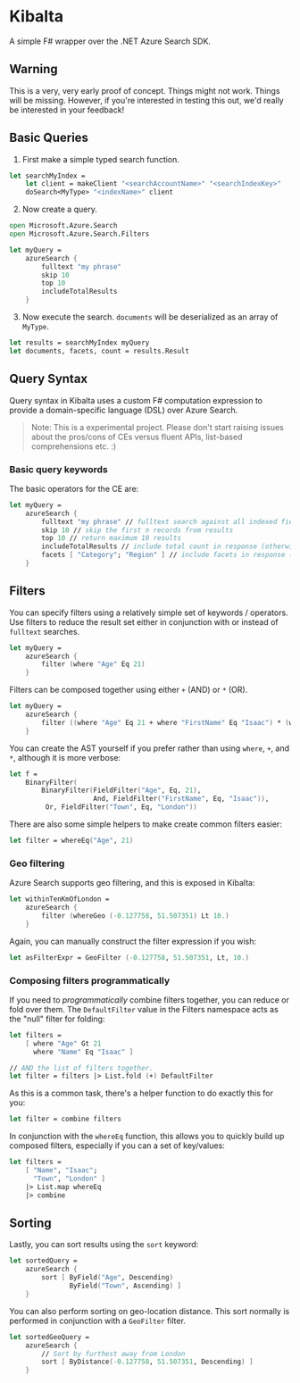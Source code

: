 # Kibalta
A simple F# wrapper over the .NET Azure Search SDK.

## Warning
This is a very, very early proof of concept. Things might not work. Things will be missing.
However, if you're interested in testing this out, we'd really be interested in your feedback!

## Basic Queries

1. First make a simple typed search function.

```fsharp
let searchMyIndex =
    let client = makeClient "<searchAccountName>" "<searchIndexKey>"
    doSearch<MyType> "<indexName>" client
```

2. Now create a query.

```fsharp
open Microsoft.Azure.Search
open Microsoft.Azure.Search.Filters

let myQuery =
    azureSearch { 
        fulltext "my phrase"
        skip 10
        top 10
        includeTotalResults
    }
```

3. Now execute the search. `documents` will be deserialized as an array of `MyType`.

```fsharp
let results = searchMyIndex myQuery
let documents, facets, count = results.Result
```

## Query Syntax
Query syntax in Kibalta uses a custom F# computation expression to provide a domain-specific language (DSL) over Azure Search.

> Note: This is a experimental project. Please don't start raising issues about the pros/cons of CEs versus fluent APIs, list-based comprehensions etc. :)

### Basic query keywords
The basic operators for the CE are:

```fsharp
let myQuery =
    azureSearch {
        fulltext "my phrase" // fulltext search against all indexed fields. Optional.
        skip 10 // skip the first n records from results
        top 10 // return maximum 10 results
        includeTotalResults // include total count in response (otherwise None is returned)
        facets [ "Category"; "Region" ] // include facets in response (otherwise an empty list is returned)
    }
```

## Filters
You can specify filters using a relatively simple set of keywords / operators. Use filters to reduce the result set either in conjunction with or instead of `fulltext` searches.

```fsharp
let myQuery =
    azureSearch {
        filter (where "Age" Eq 21)
    }
```

Filters can be composed together using either `+` (AND) or `*` (OR).

```fsharp
let myQuery =
    azureSearch {
        filter ((where "Age" Eq 21 + where "FirstName" Eq "Isaac") * (where "Town" Eq "London"))
    }
```

You can create the AST yourself if you prefer rather than using `where`, `+`, and `*`, although it is more verbose:

```fsharp
let f =
    BinaryFilter(
        BinaryFilter(FieldFilter("Age", Eq, 21),
                     And, FieldFilter("FirstName", Eq, "Isaac")),
         Or, FieldFilter("Town", Eq, "London"))
```

There are also some simple helpers to make create common filters easier:

```fsharp
let filter = whereEq("Age", 21)
```

### Geo filtering
Azure Search supports geo filtering, and this is exposed in Kibalta:

```fsharp
let withinTenKmOfLondon =
    azureSearch {
        filter (whereGeo (-0.127758, 51.507351) Lt 10.)
    }
```

Again, you can manually construct the filter expression if you wish:

```fsharp
let asFilterExpr = GeoFilter (-0.127758, 51.507351, Lt, 10.)
```

### Composing filters programmatically
If you need to *programmatically* combine filters together, you can reduce or fold over them. The `DefaultFilter` value in the Filters namespace acts as the "null" filter for folding:

```fsharp
let filters =
    [ where "Age" Gt 21
      where "Name" Eq "Isaac" ]

// AND the list of filters together.
let filter = filters |> List.fold (+) DefaultFilter
```

As this is a common task, there's a helper function to do exactly this for you:

```fsharp
let filter = combine filters
```

In conjunction with the `whereEq` function, this allows you to quickly build up composed filters, especially if you can a set of key/values:

```fsharp
let filters =
    [ "Name", "Isaac";
      "Town", "London" ]
    |> List.map whereEq
    |> combine
```

## Sorting
Lastly, you can sort results using the `sort` keyword:

```fsharp
let sortedQuery =
    azureSearch {
        sort [ ByField("Age", Descending)
               ByField("Town", Ascending) ]
    }
```

You can also perform sorting on geo-location distance. This sort normally is performed in conjunction with a `GeoFilter` filter.

```fsharp
let sortedGeoQuery =
    azureSearch {
        // Sort by furthest away from London
        sort [ ByDistance(-0.127758, 51.507351, Descending) ]
    }
```